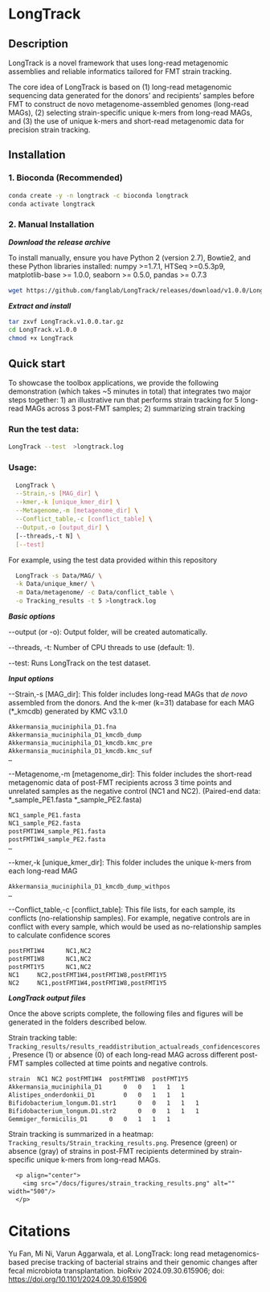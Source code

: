 # LongTrack

## Description
LongTrack is a novel framework that uses long-read metagenomic assemblies and reliable informatics tailored for FMT strain tracking. 

The core idea of LongTrack is based on (1) long-read metagenomic sequencing data generated for the donors’ and recipients’ samples before FMT to construct de novo metagenome-assembled genomes (long-read MAGs), (2) selecting strain-specific unique k-mers from long-read MAGs, and (3) the use of unique k-mers and short-read metagenomic data for precision strain tracking.


## Installation

### 1. Bioconda (Recommended)
```sh
conda create -y -n longtrack -c bioconda longtrack
conda activate longtrack
```

### 2. Manual Installation

***Download the release archive***

To install manually, ensure you have Python 2 (version 2.7), Bowtie2, and these Python libraries installed: numpy >=1.7.1, HTSeq  >=0.5.3p9, matplotlib-base >= 1.0.0, 
seaborn >= 0.5.0, pandas >= 0.7.3

```sh
wget https://github.com/fanglab/LongTrack/releases/download/v1.0.0/LongTrack.v1.0.0.tar.gz
```

***Extract and install***

```sh
tar zxvf LongTrack.v1.0.0.tar.gz
cd LongTrack.v1.0.0
chmod +x LongTrack
```

## Quick start
To showcase the toolbox applications, we provide the following demonstration (which takes ~5 minutes in total) that integrates two major steps together: 1) an illustrative run that performs strain tracking for 5 long-read MAGs across 3 post-FMT samples; 2) summarizing strain tracking

### Run the test data:
```sh
LongTrack --test  >longtrack.log
```

### Usage:
```sh
  LongTrack \
  --Strain,-s [MAG_dir] \
  --kmer,-k [unique_kmer_dir] \
  --Metagenome,-m [metagenome_dir] \
  --Conflict_table,-c [conflict_table] \
  --Output,-o [output_dir] \
  [--threads,-t N] \
  [--test]
```

  For example, using the test data provided within this repository
```sh
  LongTrack -s Data/MAG/ \
  -k Data/unique_kmer/ \
  -m Data/metagenome/ -c Data/conflict_table \
  -o Tracking_results -t 5 >longtrack.log
```

 ***Basic options***
 
  --output (or -o): Output folder, will be created automatically.
  
  --threads, -t: Number of CPU threads to use (default: 1).
  
  --test: Runs LongTrack on the test dataset.


 ***Input options***

  --Strain,-s [MAG_dir]:  This folder includes long-read MAGs that *de novo* assembled from the donors. And the k-mer (k=31) database for each MAG (*_kmcdb) generated by KMC v3.1.0

    Akkermansia_muciniphila_D1.fna
    Akkermansia_muciniphila_D1_kmcdb_dump
    Akkermansia_muciniphila_D1_kmcdb.kmc_pre
    Akkermansia_muciniphila_D1_kmcdb.kmc_suf
    …

  --Metagenome,-m [metagenome_dir]: This folder includes the short-read metagenomic data of post-FMT recipients across 3 time points and unrelated samples as the negative control (NC1 and NC2). (Paired-end data: *_sample_PE1.fasta *_sample_PE2.fasta)

    NC1_sample_PE1.fasta
    NC1_sample_PE2.fasta
    postFMT1W4_sample_PE1.fasta
    postFMT1W4_sample_PE2.fasta
    …

  --kmer,-k [unique_kmer_dir]: This folder includes the unique k-mers from each long-read MAG

    Akkermansia_muciniphila_D1_kmcdb_dump_withpos
    …

  --Conflict_table,-c [conflict_table]: This file lists, for each sample, its conflicts (no-relationship samples). For example, negative controls are in conflict with every sample, which would be used as no-relationship samples to calculate confidence scores

    postFMT1W4  	NC1,NC2
    postFMT1W8  	NC1,NC2
    postFMT1Y5  	NC1,NC2
    NC1 	NC2,postFMT1W4,postFMT1W8,postFMT1Y5
    NC2 	NC1,postFMT1W4,postFMT1W8,postFMT1Y5

***LongTrack output files***

  Once the above scripts complete, the following files and figures will be generated in the folders described below.

  Strain tracking table: `Tracking_results/results_readdistribution_actualreads_confidencescores`, Presence (1) or absence (0) of each long-read MAG across different post-FMT samples collected at time points and negative controls.

```
strain	NC1	NC2	postFMT1W4	postFMT1W8	postFMT1Y5
Akkermansia_muciniphila_D1  	0	0	1	1	1
Alistipes_onderdonkii_D1    	0	0	1	1	1
Bifidobacterium_longum.D1.str1    	0	0	1	1	1
Bifidobacterium_longum.D1.str2   	0	0	1	1	1
Gemmiger_formicilis_D1  	0	0	1	1	1
```

 Strain tracking is summarized in a heatmap: `Tracking_results/Strain_tracking_results.png`. Presence (green) or absence (gray) of strains in post-FMT recipients determined by strain-specific unique k-mers from long-read MAGs.

      <p align="center">
        <img src="/docs/figures/strain_tracking_results.png" alt="" width="500"/>
      </p>


# Citations
Yu Fan, Mi Ni, Varun Aggarwala, et al. LongTrack: long read metagenomics-based precise tracking of bacterial strains and their genomic changes after fecal microbiota transplantation. bioRxiv 2024.09.30.615906; doi: https://doi.org/10.1101/2024.09.30.615906
